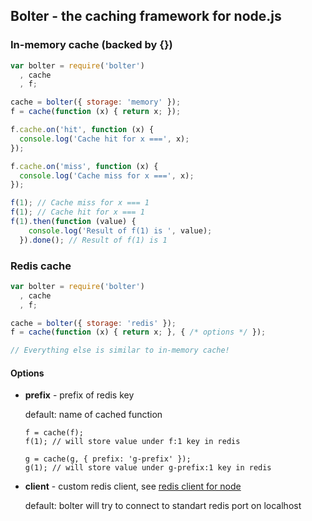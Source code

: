 ## Bolter - the caching framework for node.js



### In-memory cache (backed by {})

```javascript
var bolter = require('bolter')
  , cache
  , f;

cache = bolter({ storage: 'memory' });
f = cache(function (x) { return x; });

f.cache.on('hit', function (x) {
  console.log('Cache hit for x ===', x);
});

f.cache.on('miss', function (x) {
  console.log('Cache miss for x ===', x);
});

f(1); // Cache miss for x === 1
f(1); // Cache hit for x === 1
f(1).then(function (value) {
    console.log('Result of f(1) is ', value);
  }).done(); // Result of f(1) is 1
```


### Redis cache

```javascript
var bolter = require('bolter')
  , cache
  , f;

cache = bolter({ storage: 'redis' });
f = cache(function (x) { return x; }, { /* options */ });

// Everything else is similar to in-memory cache!
```

#### Options

  * **prefix** - prefix of redis key

    default: name of cached function

        f = cache(f);
        f(1); // will store value under f:1 key in redis

        g = cache(g, { prefix: 'g-prefix' });
        g(1); // will store value under g-prefix:1 key in redis


  * **client** - custom redis client,
    see [redis client for node](https://github.com/mranney/node_redis)

    default: bolter will try to connect to standart redis port on localhost
